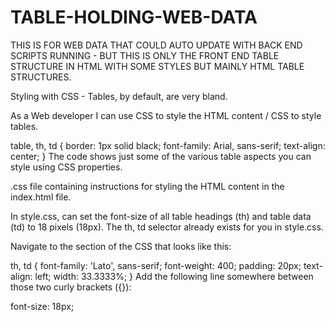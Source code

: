 # TABLE-HOLDING-WEB-DATA
THIS IS FOR WEB DATA THAT COULD AUTO UPDATE WITH BACK END SCRIPTS RUNNING - BUT THIS IS ONLY THE FRONT  END TABLE STRUCTURE IN HTML WITH SOME STYLES BUT MAINLY HTML TABLE STRUCTURES.


Styling with CSS - Tables, by default, are very bland. 

As a Web developer I can use CSS to style the HTML content / CSS to style tables. 

table, th, td {
  border: 1px solid black;
  font-family: Arial, sans-serif;
  text-align: center;
}
The code shows just some of the various table aspects you can style using CSS properties.

.css file containing instructions for styling the HTML content in the index.html file.

In style.css, can set the font-size of all table headings (th) and table data (td) to 18 pixels (18px). The th, td selector already exists for you in style.css.

Navigate to the section of the CSS that looks like this:

th, td {
  font-family: 'Lato', sans-serif;
  font-weight: 400;
  padding: 20px;
  text-align: left;
  width: 33.3333%;
}
Add the following line somewhere between those two curly brackets ({}):

 font-size: 18px;
